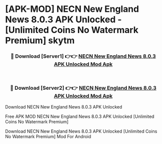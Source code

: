 # [APK-MOD] NECN  New England News 8.0.3 APK Unlocked - [Unlimited Coins No Watermark Premium] skytm



<div align="center">
<h3>🔴 Download [Server1] 👉👉 <a href="https://momento.my/?title=NECN__New_England_News_8.0.3_APK_Unlocked">NECN  New England News 8.0.3 APK Unlocked Mod Apk</a></h3><br>

<h3>🔴 Download [Server2] 👉👉 <a href="https://momento.my/?title=NECN__New_England_News_8.0.3_APK_Unlocked">NECN  New England News 8.0.3 APK Unlocked Mod Apk</a></h3>
</div>



Download NECN  New England News 8.0.3 APK Unlocked 

Free APK MOD NECN  New England News 8.0.3 APK Unlocked [Unlimited Coins No Watermark Premium]

Download NECN  New England News 8.0.3 APK Unlocked [Unlimited Coins No Watermark Premium] Mod For Android
